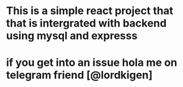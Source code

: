 # This is a simple react project that  that is intergrated with backend  using mysql and expresss

# if you get into an issue hola me on telegram friend [@lordkigen]